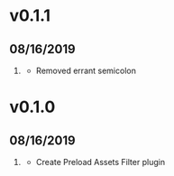 # v0.1.1

## 08/16/2019

1. [](#bugfix)
   - Removed errant semicolon

# v0.1.0

## 08/16/2019

1. [](#new)
   - Create Preload Assets Filter plugin
